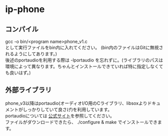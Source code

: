 # ip-phone

## コンパイル  
gcc -o bin/<program name\>phone_v1.c  
として実行ファイルをbin内に入れてください。
(bin内のファイルはGitに無視されるようにしてあります。)  
後述のportaudioを利用する際は -lportaudio を忘れずに。(ライブラリのパスは環境によって異なります。ちゃんとインストールできていれば特に指定しなくても良いはず。)

## 外部ライブラリ
phone_v3以降はportaudio(オーディオI/O用のCライブラリ、libsoxよりドキュメントがしっかりしていて良さげ)を利用しています。  
portaudioについては [公式サイト](http://www.portaudio.com/)を参照してください。  
ファイルがダウンロードできたら、 ./configure & make でインストールできます。  
